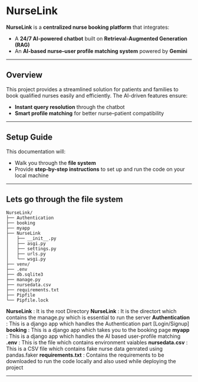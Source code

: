 # **NurseLink**  

**NurseLink** is a **centralized nurse booking platform** that integrates:  
- A **24/7 AI-powered chatbot** built on **Retrieval-Augmented Generation (RAG)**  
- An **AI-based nurse–user profile matching system** powered by **Gemini**  

---

## **Overview**  
This project provides a streamlined solution for patients and families to book qualified nurses easily and efficiently. The AI-driven features ensure:  
- **Instant query resolution** through the chatbot  
- **Smart profile matching** for better nurse–patient compatibility  

---

## **Setup Guide**  
This documentation will:  
- Walk you through the **file system**  
- Provide **step-by-step instructions** to set up and run the code on your local machine  

---

## **Lets go through the file system**

    NurseLink/
    ├── Authentication
    ├── booking
    ├── myapp
    ├── NurseLink
    │   ├── __init__.py
    │   ├── asgi.py
    │   ├── settings.py
    │   ├── urls.py
    │   └── wsgi.py
    ├── venv/ 
    ├── .env 
    ├── db.sqlite3
    ├── manage.py 
    ├── nursedata.csv 
    ├── requirements.txt
    ├── Pipfile 
    └── Pipfile.lock

**NurseLink** : It is the root Directory 
**NurseLink** : It is the directort which contains the manage.py which is essential to run the server
**Authentication** : This is a django app which handles the Authentication part [Login/Signup]
**booking** : This is a django app which takes you to the booking page
**myapp** : This is a django app which handles the AI based user-profile matching 
**.env** : This is the file which contains environment vaiables
**nursedata.csv** : This is a CSV file which contains fake nurse data genrated using pandas.faker
**requirements.txt** : Contains the requirements to be downloaded to run the code locally and also used while deploying the project

---

